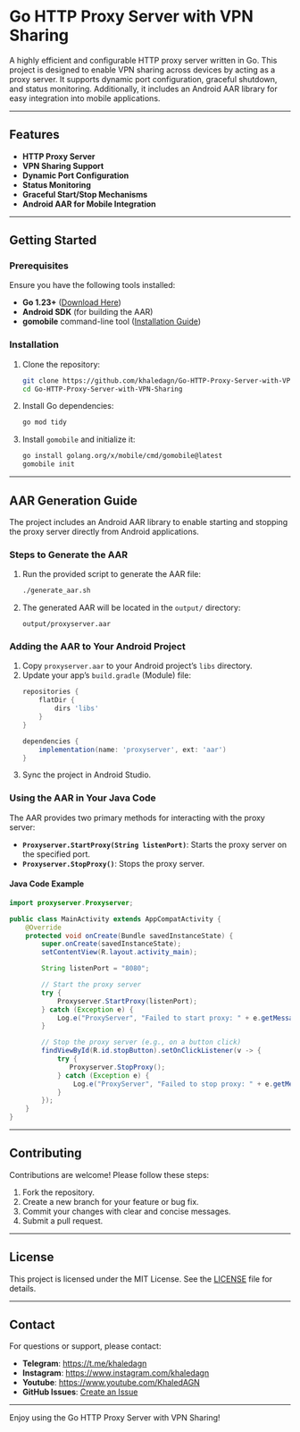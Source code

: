 # Go HTTP Proxy Server with VPN Sharing

A highly efficient and configurable HTTP proxy server written in Go. This project is designed to enable VPN sharing across devices by acting as a proxy server. It supports dynamic port configuration, graceful shutdown, and status monitoring. Additionally, it includes an Android AAR library for easy integration into mobile applications.

---

## Features

- **HTTP Proxy Server**
- **VPN Sharing Support**
- **Dynamic Port Configuration**
- **Status Monitoring**
- **Graceful Start/Stop Mechanisms**
- **Android AAR for Mobile Integration**

---

## Getting Started

### Prerequisites

Ensure you have the following tools installed:

- **Go 1.23+** ([Download Here](https://go.dev/dl/))
- **Android SDK** (for building the AAR)
- **gomobile** command-line tool ([Installation Guide](https://pkg.go.dev/golang.org/x/mobile/cmd/gomobile))

### Installation

1. Clone the repository:
   ```bash
   git clone https://github.com/khaledagn/Go-HTTP-Proxy-Server-with-VPN-Sharing.git
   cd Go-HTTP-Proxy-Server-with-VPN-Sharing
   ```

2. Install Go dependencies:
   ```bash
   go mod tidy
   ```

3. Install `gomobile` and initialize it:
   ```bash
   go install golang.org/x/mobile/cmd/gomobile@latest
   gomobile init
   ```

---

## AAR Generation Guide

The project includes an Android AAR library to enable starting and stopping the proxy server directly from Android applications.

### Steps to Generate the AAR

1. Run the provided script to generate the AAR file:
   ```bash
   ./generate_aar.sh
   ```

2. The generated AAR will be located in the `output/` directory:
   ```
   output/proxyserver.aar
   ```

### Adding the AAR to Your Android Project

1. Copy `proxyserver.aar` to your Android project’s `libs` directory.
2. Update your app’s `build.gradle` (Module) file:
   ```gradle
   repositories {
       flatDir {
           dirs 'libs'
       }
   }

   dependencies {
       implementation(name: 'proxyserver', ext: 'aar')
   }
   ```
3. Sync the project in Android Studio.

### Using the AAR in Your Java Code

The AAR provides two primary methods for interacting with the proxy server:

- **`Proxyserver.StartProxy(String listenPort)`**: Starts the proxy server on the specified port.
- **`Proxyserver.StopProxy()`**: Stops the proxy server.

#### Java Code Example

```java
import proxyserver.Proxyserver;

public class MainActivity extends AppCompatActivity {
    @Override
    protected void onCreate(Bundle savedInstanceState) {
        super.onCreate(savedInstanceState);
        setContentView(R.layout.activity_main);

        String listenPort = "8080";

        // Start the proxy server
        try {
            Proxyserver.StartProxy(listenPort);
        } catch (Exception e) {
            Log.e("ProxyServer", "Failed to start proxy: " + e.getMessage());
        }

        // Stop the proxy server (e.g., on a button click)
        findViewById(R.id.stopButton).setOnClickListener(v -> {
            try {
               Proxyserver.StopProxy();
            } catch (Exception e) {
                Log.e("ProxyServer", "Failed to stop proxy: " + e.getMessage());
            }
        });
    }
}
```

---

## Contributing

Contributions are welcome! Please follow these steps:

1. Fork the repository.
2. Create a new branch for your feature or bug fix.
3. Commit your changes with clear and concise messages.
4. Submit a pull request.

---

## License

This project is licensed under the MIT License. See the [LICENSE](LICENSE) file for details.

---

## Contact

For questions or support, please contact:

- **Telegram**: https://t.me/khaledagn
- **Instagram**: https://www.instagram.com/khaledagn
- **Youtube**: https://www.youtube.com/KhaledAGN
- **GitHub Issues**: [Create an Issue](https://github.com/khaledagn/Go-HTTP-Proxy-Server-with-VPN-Sharing/issues)

---

Enjoy using the Go HTTP Proxy Server with VPN Sharing!